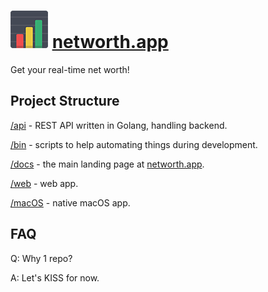 # ![networth.app logo](docs/assets/img/networth.app-logo.png "networth.app logo") [networth.app](https://networth.app)

Get your real-time net worth!

## Project Structure

[/api](api/) - REST API written in Golang, handling backend.

[/bin](bin/) - scripts to help automating things during development.

[/docs](docs/) - the main landing page at [networth.app](https://networth.app).

[/web](web/) - web app.

[/macOS](macOS/) - native macOS app.

## FAQ

Q: Why 1 repo?

A: Let's KISS for now.
